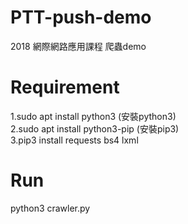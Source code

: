 # PTT-push-demo

2018 網際網路應用課程 爬蟲demo

# Requirement
1.sudo apt install python3 (安裝python3)<br>2.sudo apt install python3-pip (安裝pip3)<br>3.pip3 install requests bs4 lxml

# Run
python3 crawler.py
